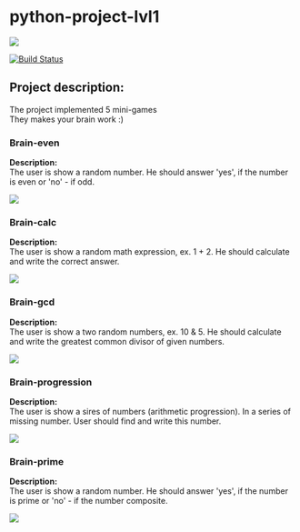 # python-project-lvl1

<a href="https://codeclimate.com/github/vsviridoff/python-project-lvl1/maintainability"><img src="https://api.codeclimate.com/v1/badges/ea99e06ff99039cf6eb6/maintainability" /></a>

[![Build Status](https://travis-ci.org/vsviridoff/python-project-lvl1.svg?branch=master)](https://travis-ci.org/vsviridoff/python-project-lvl1)

<h2>Project description:</h2>
<p>The project implemented 5 mini-games<br>
They makes your brain work :)</p>

<h3>Brain-even</h3>
<p><b>Description:</b><br>
The user is show a random number. He should answer 'yes', if the number is even or 'no' - if odd.</p>
<a href="https://asciinema.org/a/jer5DwNesacBXNkytXpSmhoc1" target="_blank"><img src="https://asciinema.org/a/jer5DwNesacBXNkytXpSmhoc1.svg" /></a>

<h3>Brain-calc</h3>
<p><b>Description:</b><br>
The user is show a random math expression, ex. 1 + 2. He should calculate and write the correct answer.</p>
<a href="https://asciinema.org/a/uVf9srYFbf7NmiB7VMLEdGE8S" target="_blank"><img src="https://asciinema.org/a/uVf9srYFbf7NmiB7VMLEdGE8S.svg" /></a>

<h3>Brain-gcd</h3>
<p><b>Description:</b><br>
The user is show a two random numbers, ex. 10 & 5. He should calculate and write the greatest common divisor of given numbers.</p>
<a href="https://asciinema.org/a/En23LJJq75nolJQZWawQa3yWx" target="_blank"><img src="https://asciinema.org/a/En23LJJq75nolJQZWawQa3yWx.svg" /></a>

<h3>Brain-progression</h3>
<p><b>Description:</b><br>
The user is show a sires of numbers (arithmetic progression). In a series of missing number. User should find and write this number.</p>
<a href="https://asciinema.org/a/ufb7Vlo6lQOQYUrZSogAtu52u" target="_blank"><img src="https://asciinema.org/a/ufb7Vlo6lQOQYUrZSogAtu52u.svg" /></a>

<h3>Brain-prime</h3>
<p><b>Description:</b><br>
The user is show a random number. He should answer 'yes', if the number is prime or 'no' - if the number composite.</p>
<a href="https://asciinema.org/a/20lS9qYthK5XdmTbpGhFwvFHv" target="_blank"><img src="https://asciinema.org/a/20lS9qYthK5XdmTbpGhFwvFHv.svg" /></a>
